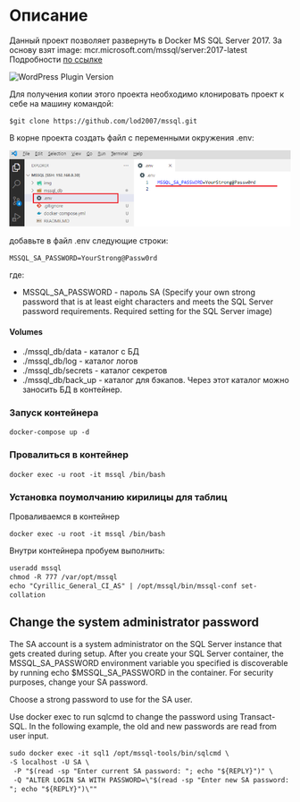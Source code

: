 # Описание

Данный проект позволяет развернуть в Docker MS SQL Server 2017.
За основу взят image: mcr.microsoft.com/mssql/server:2017-latest
Подробности [по ссылке](https://learn.microsoft.com/en-us/sql/linux/quickstart-install-connect-docker?view=sql-server-ver16&pivots=cs1-bash)

![WordPress Plugin Version](https://img.shields.io/badge/mssql-2017-green)

Для получения копии этого проекта необходимо клонировать проект к себе на машину командой:
```
$git clone https://github.com/lod2007/mssql.git
```

В корне проекта создать файл с переменными окружения .env:

![.env](./img/1.png)

добавьте в файл .env следующие строки:
```
MSSQL_SA_PASSWORD=YourStrong@Passw0rd
```
где:
 - MSSQL_SA_PASSWORD - пароль SA (Specify your own strong password that is at least eight characters and meets the SQL Server password requirements. Required setting for the SQL Server image)

#### Volumes

 - ./mssql_db/data - каталог с БД
 - ./mssql_db/log - каталог логов
 - ./mssql_db/secrets - каталог секретов
 - ./mssql_db/back_up - каталог для бэкапов. Через этот каталог можно заносить БД в контейнер.

### Запуск контейнера
```
docker-compose up -d
```

### Провалиться в контейнер
```
docker exec -u root -it mssql /bin/bash
```

### Установка поумолчанию кирилицы для таблиц 
Проваливаемся в контейнер
```
docker exec -u root -it mssql /bin/bash
```
Внутри контейнера пробуем выполнить: 
```
useradd mssql
chmod -R 777 /var/opt/mssql
echo "Cyrillic_General_CI_AS" | /opt/mssql/bin/mssql-conf set-collation
```

## Change the system administrator password
The SA account is a system administrator on the SQL Server instance that gets created during setup. After you create your SQL Server container, the MSSQL_SA_PASSWORD environment variable you specified is discoverable by running echo $MSSQL_SA_PASSWORD in the container. For security purposes, change your SA password.

Choose a strong password to use for the SA user.

Use docker exec to run sqlcmd to change the password using Transact-SQL. In the following example, the old and new passwords are read from user input.

```
sudo docker exec -it sql1 /opt/mssql-tools/bin/sqlcmd \
-S localhost -U SA \
 -P "$(read -sp "Enter current SA password: "; echo "${REPLY}")" \
 -Q "ALTER LOGIN SA WITH PASSWORD=\"$(read -sp "Enter new SA password: "; echo "${REPLY}")\""
 ```